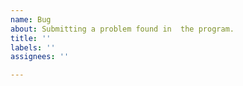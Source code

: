 ```yaml
---
name: Bug
about: Submitting a problem found in  the program.
title: ''
labels: ''
assignees: ''

---
```



